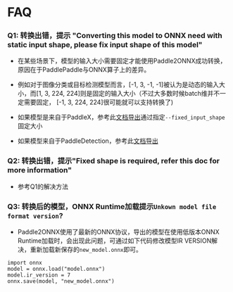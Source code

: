 # FAQ

### Q1: 转换出错，提示 "Converting this model to ONNX need with static input shape, please fix input shape of this model"
- 在某些场景下，模型的输入大小需要固定才能使用Paddle2ONNX成功转换，原因在于PaddlePaddle与ONNX算子上的差异。
- 例如对于图像分类或目标检测模型而言，[-1, 3, -1, -1]被认为是动态的输入大小，而[1, 3, 224, 224]则是固定的输入大小（不过大多数时候batch维并不一定需要固定， [-1, 3, 224, 224]很可能就可以支持转换了)

- 如果模型是来自于PaddleX，参考此[文档导出](https://github.com/PaddlePaddle/PaddleX/blob/develop/docs/apis/export_model.md)通过指定`--fixed_input_shape`固定大小
- 如果模型来自于PaddleDetection，参考此[文档导出](https://github.com/PaddlePaddle/PaddleDetection/blob/release/2.3/deploy/EXPORT_ONNX_MODEL.md)

### Q2: 转换出错，提示"Fixed shape is required, refer this doc for more information"
- 参考Q1的解决方法

### Q3: 转换后的模型，ONNX Runtime加载提示`Unkown model file format version`?
- Paddle2ONNX使用了最新的ONNX协议，导出的模型在使用低版本ONNX Runtime加载时，会出现此问题，可通过如下代码修改模型IR VERSION解决，重新加载新保存的`new_model.onnx`即可。
```
import onnx
model = onnx.load("model.onnx")
model.ir_version = 7
onnx.save(model, "new_model.onnx")
```
